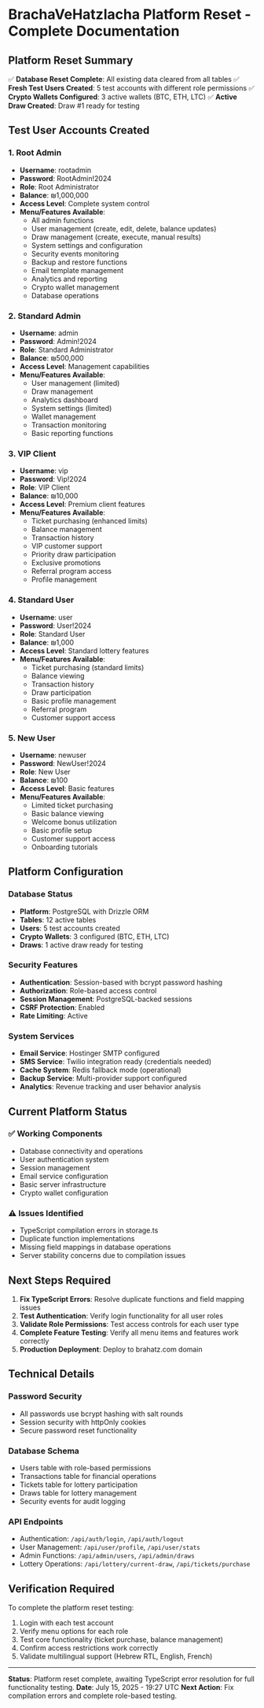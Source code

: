 # BrachaVeHatzlacha Platform Reset - Complete Documentation

## Platform Reset Summary

✅ **Database Reset Complete**: All existing data cleared from all tables
✅ **Fresh Test Users Created**: 5 test accounts with different role permissions
✅ **Crypto Wallets Configured**: 3 active wallets (BTC, ETH, LTC)
✅ **Active Draw Created**: Draw #1 ready for testing

## Test User Accounts Created

### 1. Root Admin
- **Username**: rootadmin
- **Password**: RootAdmin!2024
- **Role**: Root Administrator
- **Balance**: ₪1,000,000
- **Access Level**: Complete system control
- **Menu/Features Available**:
  - All admin functions
  - User management (create, edit, delete, balance updates)
  - Draw management (create, execute, manual results)
  - System settings and configuration
  - Security events monitoring
  - Backup and restore functions
  - Email template management
  - Analytics and reporting
  - Crypto wallet management
  - Database operations

### 2. Standard Admin
- **Username**: admin
- **Password**: Admin!2024
- **Role**: Standard Administrator
- **Balance**: ₪500,000
- **Access Level**: Management capabilities
- **Menu/Features Available**:
  - User management (limited)
  - Draw management
  - Analytics dashboard
  - System settings (limited)
  - Wallet management
  - Transaction monitoring
  - Basic reporting functions

### 3. VIP Client
- **Username**: vip
- **Password**: Vip!2024
- **Role**: VIP Client
- **Balance**: ₪10,000
- **Access Level**: Premium client features
- **Menu/Features Available**:
  - Ticket purchasing (enhanced limits)
  - Balance management
  - Transaction history
  - VIP customer support
  - Priority draw participation
  - Exclusive promotions
  - Referral program access
  - Profile management

### 4. Standard User
- **Username**: user
- **Password**: User!2024
- **Role**: Standard User
- **Balance**: ₪1,000
- **Access Level**: Standard lottery features
- **Menu/Features Available**:
  - Ticket purchasing (standard limits)
  - Balance viewing
  - Transaction history
  - Draw participation
  - Basic profile management
  - Referral program
  - Customer support access

### 5. New User
- **Username**: newuser
- **Password**: NewUser!2024
- **Role**: New User
- **Balance**: ₪100
- **Access Level**: Basic features
- **Menu/Features Available**:
  - Limited ticket purchasing
  - Basic balance viewing
  - Welcome bonus utilization
  - Basic profile setup
  - Customer support access
  - Onboarding tutorials

## Platform Configuration

### Database Status
- **Platform**: PostgreSQL with Drizzle ORM
- **Tables**: 12 active tables
- **Users**: 5 test accounts created
- **Crypto Wallets**: 3 configured (BTC, ETH, LTC)
- **Draws**: 1 active draw ready for testing

### Security Features
- **Authentication**: Session-based with bcrypt password hashing
- **Authorization**: Role-based access control
- **Session Management**: PostgreSQL-backed sessions
- **CSRF Protection**: Enabled
- **Rate Limiting**: Active

### System Services
- **Email Service**: Hostinger SMTP configured
- **SMS Service**: Twilio integration ready (credentials needed)
- **Cache System**: Redis fallback mode (operational)
- **Backup Service**: Multi-provider support configured
- **Analytics**: Revenue tracking and user behavior analysis

## Current Platform Status

### ✅ Working Components
- Database connectivity and operations
- User authentication system
- Session management
- Email service configuration
- Basic server infrastructure
- Crypto wallet configuration

### ⚠️ Issues Identified
- TypeScript compilation errors in storage.ts
- Duplicate function implementations
- Missing field mappings in database operations
- Server stability concerns due to compilation issues

## Next Steps Required

1. **Fix TypeScript Errors**: Resolve duplicate functions and field mapping issues
2. **Test Authentication**: Verify login functionality for all user roles
3. **Validate Role Permissions**: Test access controls for each user type
4. **Complete Feature Testing**: Verify all menu items and features work correctly
5. **Production Deployment**: Deploy to brahatz.com domain

## Technical Details

### Password Security
- All passwords use bcrypt hashing with salt rounds
- Session security with httpOnly cookies
- Secure password reset functionality

### Database Schema
- Users table with role-based permissions
- Transactions table for financial operations
- Tickets table for lottery participation
- Draws table for lottery management
- Security events for audit logging

### API Endpoints
- Authentication: `/api/auth/login`, `/api/auth/logout`
- User Management: `/api/user/profile`, `/api/user/stats`
- Admin Functions: `/api/admin/users`, `/api/admin/draws`
- Lottery Operations: `/api/lottery/current-draw`, `/api/tickets/purchase`

## Verification Required

To complete the platform reset testing:
1. Login with each test account
2. Verify menu options for each role
3. Test core functionality (ticket purchase, balance management)
4. Confirm access restrictions work correctly
5. Validate multilingual support (Hebrew RTL, English, French)

---

**Status**: Platform reset complete, awaiting TypeScript error resolution for full functionality testing.
**Date**: July 15, 2025 - 19:27 UTC
**Next Action**: Fix compilation errors and complete role-based testing.